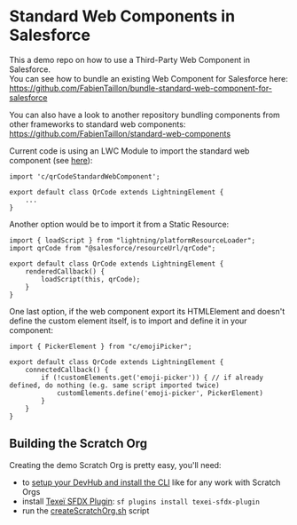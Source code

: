 # Standard Web Components in Salesforce
This a demo repo on how to use a Third-Party Web Component in Salesforce.  
You can see how to bundle an existing Web Component for Salesforce here: https://github.com/FabienTaillon/bundle-standard-web-component-for-salesforce  

You can also have a look to another repository bundling components from other frameworks to standard web components: https://github.com/FabienTaillon/standard-web-components  

Current code is using an LWC Module to import the standard web component (see [here](./force-app/main/default/lwc/qrCode/qrCode.js)):
```
import 'c/qrCodeStandardWebComponent';

export default class QrCode extends LightningElement {
    ...
}
```

Another option would be to import it from a Static Resource:
```
import { loadScript } from "lightning/platformResourceLoader";
import qrCode from "@salesforce/resourceUrl/qrCode";    

export default class QrCode extends LightningElement {
    renderedCallback() {
        loadScript(this, qrCode);
    }
}
```

One last option, if the web component export its HTMLElement and doesn't define the custom element itself, is to import and define it in your component:
```
import { PickerElement } from "c/emojiPicker";

export default class QrCode extends LightningElement {
    connectedCallback() {
        if (!customElements.get('emoji-picker')) { // if already defined, do nothing (e.g. same script imported twice)
            customElements.define('emoji-picker', PickerElement)
        }
    }
}
```

## Building the Scratch Org
Creating the demo Scratch Org is pretty easy, you'll need:
* to [setup your DevHub and install the CLI](https://trailhead.salesforce.com/fr/content/learn/modules/sfdx_app_dev/sfdx_app_dev_setup_dx) like for any work with Scratch Orgs
* install [Texeï SFDX Plugin](https://github.com/texei/texei-sfdx-plugin): `sf plugins install texei-sfdx-plugin`
* run the [createScratchOrg.sh](./createScratchOrg.sh) script
